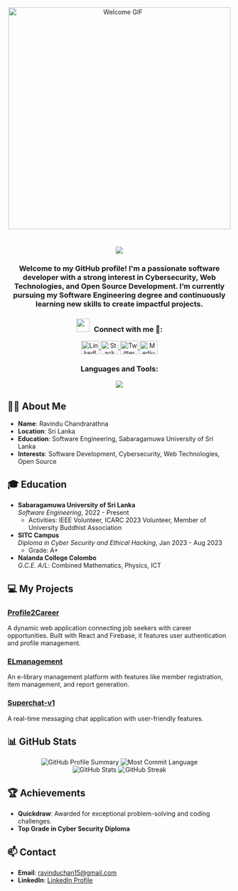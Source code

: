 <div align="center">
  <img src="./path_to_your_gif.gif" style="width: 500px;" alt="Welcome GIF"/>
</div>

<div align="center">
  <h1>
    <a href="https://github.com/Ravindu1015">
      <img src="https://readme-typing-svg.herokuapp.com?font=Fira+Code&weight=500&size=40&pause=1000&color=F7C213&center=true&vCenter=true&width=435&height=70&lines=Hi%2C+I'm+Ravindu+Chandrarathna%F0%9F%91%8B">
    </a>
  </h1>
</div>

<div align="center">
  <h3>Welcome to my GitHub profile! I'm a passionate software developer with a strong interest in Cybersecurity, Web Technologies, and Open Source Development. I’m currently pursuing my Software Engineering degree and continuously learning new skills to create impactful projects.</h3>
</div>

<div align="center">
  <h3 align="center" > <img src="https://media.giphy.com/media/iY8CRBdQXODJSCERIr/giphy.gif" width="30" height="30" style="margin-right: 10px;">Connect with me 🤝: </h3>
  <p align="center">
    <a href="https://www.linkedin.com/in/ravinduchandrarathna/" target="blank">
      <img align="center" src="https://raw.githubusercontent.com/rahuldkjain/github-profile-readme-generator/master/src/images/icons/Social/linked-in-alt.svg" alt="LinkedIn Profile" height="30" width="40" />
    </a>
    <a href="https://stackoverflow.com/users/your-user-id" target="blank">
      <img align="center" src="https://raw.githubusercontent.com/rahuldkjain/github-profile-readme-generator/master/src/images/icons/Social/stack-overflow.svg" alt="Stack Overflow Profile" height="30" width="40" />
    </a>
    <a href="https://twitter.com/your-twitter" target="blank">
      <img align="center" src="https://raw.githubusercontent.com/rahuldkjain/github-profile-readme-generator/master/src/images/icons/Social/twitter.svg" alt="Twitter Profile" height="30" width="40" />
    </a>
    <a href="https://medium.com/@your-medium" target="blank">
      <img align="center" src="https://raw.githubusercontent.com/rahuldkjain/github-profile-readme-generator/master/src/images/icons/Social/medium.svg" alt="Medium Profile" height="30" width="40" />
    </a>
  </p>
</div>

<div align="center">
  <h3 align="center">Languages and Tools:</h3>
  <p align="center">
    <a href="https://skillicons.dev">
      <img src="https://skillicons.dev/icons?i=js,html,css,py,react,tailwind,firebase,git,vscode" />
    </a>
  </p>
</div>

<h2>👨‍💻 About Me</h2>

- **Name**: Ravindu Chandrarathna  
- **Location**: Sri Lanka  
- **Education**: Software Engineering, Sabaragamuwa University of Sri Lanka  
- **Interests**: Software Development, Cybersecurity, Web Technologies, Open Source

<h2>🎓 Education</h2>

- **Sabaragamuwa University of Sri Lanka**  
  *Software Engineering*, 2022 - Present  
  - Activities: IEEE Volunteer, ICARC 2023 Volunteer, Member of University Buddhist Association
- **SITC Campus**  
  *Diploma in Cyber Security and Ethical Hacking*, Jan 2023 - Aug 2023  
  - Grade: A+
- **Nalanda College Colombo**  
  *G.C.E. A/L*: Combined Mathematics, Physics, ICT

<h2>💻 My Projects</h2>

### [Profile2Career](https://github.com/Ravindu1015/Profile2Career)
A dynamic web application connecting job seekers with career opportunities. Built with React and Firebase, it features user authentication and profile management.

### [ELmanagement](https://github.com/Ravindu1015/ELmanagement)
An e-library management platform with features like member registration, item management, and report generation.

### [Superchat-v1](https://github.com/Ravindu1015/Superchat-v1)
A real-time messaging chat application with user-friendly features.

<h2>📊 GitHub Stats</h2>

<div align="center">
  <img src="http://github-profile-summary-cards.vercel.app/api/cards/profile-details?username=Ravindu1015&theme=slateorange" alt="GitHub Profile Summary">
  <img src="http://github-profile-summary-cards.vercel.app/api/cards/most-commit-language?username=Ravindu1015&theme=slateorange" alt="Most Commit Language">
</div>

<div align="center">
  <img src="https://github-readme-stats.vercel.app/api?username=Ravindu1015&show_icons=true&theme=slateorange" alt="GitHub Stats">
  <img src="https://github-readme-streak-stats.herokuapp.com?user=Ravindu1015&theme=rising-sun&hide_border=true&exclude_days=Sun" alt="GitHub Streak">
</div>

<h2>🏆 Achievements</h2>

- **Quickdraw**: Awarded for exceptional problem-solving and coding challenges.
- **Top Grade in Cyber Security Diploma**

<h2>📫 Contact</h2>

- **Email**: [ravinduchan15@gmail.com](mailto:ravinduchan15@gmail.com)
- **LinkedIn**: [LinkedIn Profile](https://www.linkedin.com/in/ravinduchandrarathna/)
